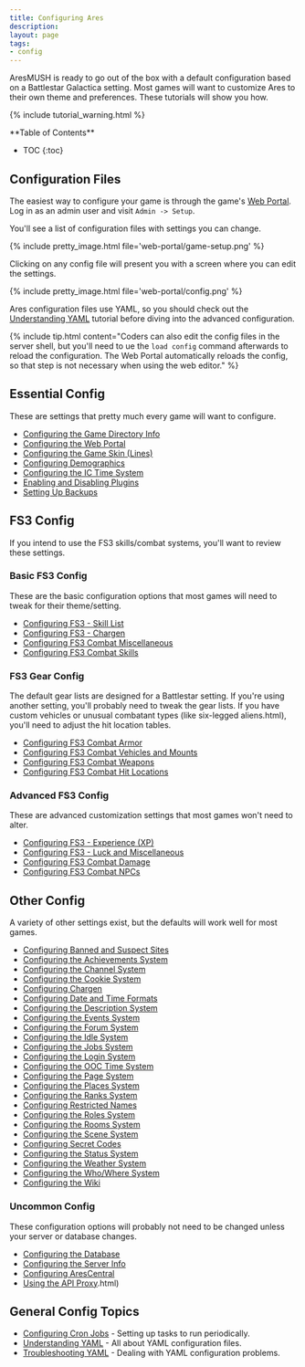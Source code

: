 ```yaml
---
title: Configuring Ares
description:
layout: page
tags: 
- config
---
```


AresMUSH is ready to go out of the box with a default configuration based on a Battlestar Galactica setting.  Most games will want to customize Ares to their own theme and preferences.  These tutorials will show you how.

{% include tutorial_warning.html %}

<div id="inline_toc" markdown="1">
**Table of Contents**

* TOC
{:toc}
</div>

## Configuration Files

The easiest way to configure your game is through the game's [Web Portal](/web-portal).  Log in as an admin user and visit  `Admin -> Setup`.

You'll see a list of configuration files with settings you can change.

{% include pretty_image.html file='web-portal/game-setup.png' %}

Clicking on any config file will present you with a screen where you can edit the settings. 

{% include pretty_image.html file='web-portal/config.png' %}

Ares configuration files use YAML, so you should check out the [Understanding YAML](/tutorials/code/yaml.html) tutorial before diving into the advanced configuration.

{% include tip.html content="Coders can also edit the config files in the server shell, but you'll need to ue the  <code>load config</code>  command afterwards to reload the configuration.  The Web Portal automatically reloads the config, so that step is not necessary when using the web editor." %}

## Essential Config

These are settings that pretty much every game will want to configure.

* [Configuring the Game Directory Info](/tutorials/config/game.html)
* [Configuring the Web Portal](/tutorials/config/website.html)
* [Configuring the Game Skin (Lines)](/tutorials/config/skin.html)
* [Configuring Demographics](/tutorials/config/demographics.html)
* [Configuring the IC Time System](/tutorials/config/ictime.html)
* [Enabling and Disabling Plugins](/tutorials/config/plugins.html)
* [Setting Up Backups](/tutorials/manage/backups.html)

## FS3 Config

If you intend to use the FS3 skills/combat systems, you'll want to review these settings.

### Basic FS3 Config

These are the basic configuration options that most games will need to tweak for their theme/setting.

* [Configuring FS3 - Skill List](/tutorials/config/fs3skills_skills.html)
* [Configuring FS3 - Chargen](/tutorials/config/fs3skills_chargen.html)
* [Configuring FS3 Combat Miscellaneous](/tutorials/config/fs3combat_misc.html)
* [Configuring FS3 Combat Skills](/tutorials/config/fs3combat_skills.html)

### FS3 Gear Config

The default gear lists are designed for a Battlestar setting.  If you're using another setting, you'll probably need to tweak the gear lists.  If you have custom vehicles or unusual combatant types (like six-legged aliens.html), you'll need to adjust the hit location tables.

* [Configuring FS3 Combat Armor](/tutorials/config/fs3combat_armor.html)
* [Configuring FS3 Combat Vehicles and Mounts](/tutorials/config/fs3combat_vehicles.html)
* [Configuring FS3 Combat Weapons](/tutorials/config/fs3combat_weapons.html)
* [Configuring FS3 Combat Hit Locations](/tutorials/config/fs3combat_hitloc.html)

### Advanced FS3 Config

These are advanced customization settings that most games won't need to alter.

* [Configuring FS3 - Experience (XP)](/tutorials/config/fs3skills_xp.html)
* [Configuring FS3 - Luck and Miscellaneous](/tutorials/config/fs3skills_misc.html)
* [Configuring FS3 Combat Damage](/tutorials/config/fs3combat_damage.html)
* [Configuring FS3 Combat NPCs](/tutorials/config/fs3combat_npcs.html)


## Other Config

A variety of other settings exist, but the defaults will work well for most games.

* [Configuring Banned and Suspect Sites](/tutorials/config/sites.html)
* [Configuring the Achievements System](/tutorials/config/achievements.html)
* [Configuring the Channel System](/tutorials/config/channels.html)
* [Configuring the Cookie System](/tutorials/config/cookies.html)
* [Configuring Chargen](/tutorials/config/chargen.html)
* [Configuring Date and Time Formats](/tutorials/config/datetime.html)
* [Configuring the Description System](/tutorials/config/describe.html)
* [Configuring the Events System](/tutorials/config/events.html)
* [Configuring the Forum System](/tutorials/config/forum.html)
* [Configuring the Idle System](/tutorials/config/idle.html)
* [Configuring the Jobs System](/tutorials/config/jobs.html)
* [Configuring the Login System](/tutorials/config/login.html)
* [Configuring the OOC Time System](/tutorials/config/ooctime.html)
* [Configuring the Page System](/tutorials/config/page.html)
* [Configuring the Places System](/tutorials/config/places.html)
* [Configuring the Ranks System](/tutorials/config/ranks.html)
* [Configuring Restricted Names](/tutorials/config/names.html)
* [Configuring the Roles System](/tutorials/config/roles.html)
* [Configuring the Rooms System](/tutorials/config/rooms.html)
* [Configuring the Scene System](/tutorials/config/scenes.html)
* [Configuring Secret Codes](/tutorials/config/secrets.html)
* [Configuring the Status System](/tutorials/config/status.html)
* [Configuring the Weather System](/tutorials/config/weather.html)
* [Configuring the Who/Where System](/tutorials/config/who.html)
* [Configuring the Wiki](/tutorials/config/wiki.html)

### Uncommon Config

These configuration options will probably not need to be changed unless your server or database changes.

* [Configuring the Database](/tutorials/config/database.html)
* [Configuring the Server Info](/tutorials/config/server.html)
* [Configuring AresCentral](/tutorials/config/arescentral.html)
* [Using the API Proxy](/tutorials/config/api-proxy.html).html)

## General Config Topics

* [Configuring Cron Jobs](/tutorials/code/cron.html) - Setting up tasks to run periodically.
* [Understanding YAML](/tutorials/code/yaml.html) - All about YAML configuration files.
* [Troubleshooting YAML](/tutorials/code/troubleshooting-yaml.html) - Dealing with YAML configuration problems.
